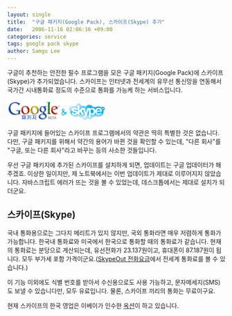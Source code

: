```yaml
---
layout: single
title:  "구글 패키지(Google Pack), 스카이프(Skype) 추가"
date:   2006-11-16 02:06:16 +09:00
categories: service
tags: google pack skype
author: Samgu Lee
---
```

구글이 추천하는 안전한 필수 프로그램을 모은 구글 패키지(Google Pack)에 스카이프(Skype)가 추가되었습니다. 스카이프는 인터넷과 전세계의 유무선 통신망을 연동해서 국가간 시내통화료 정도의 수준으로 통화를 가능케 하는 서비스입니다.

![구글 패키지와 스카이프](/assets/gpack_plus_skype.gif)

구글 패키지에 들어있는 스카이프 프로그램에서의 약관은 딱히 특별한 것은 없습니다. 다만, 구글 패키지를 위해서 약간의 용어가 바뀐 것을 확인할 수 있는데, "다른 회사"를 "구글, 또는 다른 회사"라고 바꾸는 등의 사소한 것들입니다.

우선 구글 패키지에 추가된 스카이프를 설치하게 되면, 업데이트는 구글 업데이터가 해 주겠죠. 이상한 일이지만, 제 노트북에서는 이번 업데이트가 제대로 이루어지지 않았습니다. 자바스크립트 에러가 뜨는 것을 볼 수 있었는데, 데스크톱에서는 제대로 설치가 되더군요.

## 스카이프(Skype)

국내 통화용으로는 그다지 메리트가 있지 않지만, 국외 통화라면 매우 저렴하게 통화가 가능합니다. 한국내 통화료와 미국에서 한국으로 통화할 때의 통화료가 같습니다. 현재의 통화료는 분당으로 계산되는데, 유선전화가 23.137원이고, 휴대폰이 87.187원이 됩니다. 모두 부가세 포함 가격이군요.([SkypeOut 전화요금](http://www.skype.com/intl/ko/products/skypeout/rates/all_rates.html?currency=KRW)에서 전세계 통화료를 볼 수 있습니다.)

이 기능 이외에도 식별 번호를 받아서 수신용으로도 사용 가능하고, 문자메세지(SMS)도 보낼 수 있습니다만, 모두 유료입니다. 물론, 스카이프 끼리의 통화는 무료이구요.

현재 스카이프의 한국 영업은 이베이가 인수한 [옥션](http://skype.auction.co.kr/)이 하고 있습니다.
